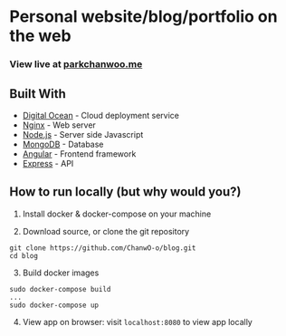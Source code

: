 # Personal website/blog/portfolio on the web
### View live at [parkchanwoo.me](https://parkchanwoo.me)


## Built With

* [Digital Ocean](https://www.digitalocean.com/) - Cloud deployment service
* [Nginx](https://www.nginx.com/) - Web server
* [Node.js](https://node.js.org/) - Server side Javascript
* [MongoDB](https://www.mongodb.com/) - Database
* [Angular](https://angular.io/) - Frontend framework
* [Express](http://expressjs.com/) - API


## How to run locally (but why would you?)

1. Install docker & docker-compose on your machine

2. Download source, or clone the git repository
```
git clone https://github.com/ChanwO-o/blog.git
cd blog
```

3. Build docker images

```
sudo docker-compose build
...
sudo docker-compose up
```

4. View app on browser: visit `localhost:8080` to view app locally
